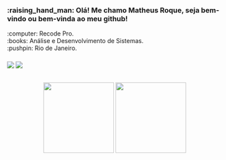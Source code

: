 <h3> :raising_hand_man: Olá! Me chamo Matheus Roque, seja bem-vindo ou bem-vinda ao meu github! </h3>

<div>
  <div>
    <span>:computer: Recode Pro.</span>
    <br>
    <span>:books: Análise e Desenvolvimento de Sistemas.</span>
    <br>
     <span>:pushpin: Rio de Janeiro.</span>
  </div>
  
 ###
 
  <div>
    <a href="https://www.linkedin.com/in/matheus-roque-/" target="_blank"><img src="https://img.shields.io/badge/LinkedIn-0077B5?style=for-the-badge&logo=linkedin&logoColor=white"/></a>
    <a href="https://www.instagram.com/matthroque/" target="_blank"><img src="https://img.shields.io/badge/Instagram-E4405F?style=for-the-badge&logo=instagram&logoColor=white"/></a>
  </div>
</div>

##


<div align="center">
  <img height="165" src="https://github-readme-stats.vercel.app/api?username=mathroque&show_icons=false&theme=dark&include_all_commits=true&count_private=true"/>
  <img height="165" src="https://github-readme-stats.vercel.app/api/top-langs/?username=mathroque&layout=compact&langs_count=10&theme=dark"/>
</div
